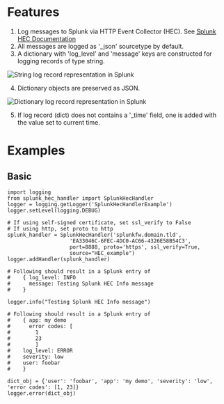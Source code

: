 # Features
1. Log messages to Splunk via HTTP Event Collector (HEC).  See [Splunk HEC Documentation](http://docs.splunk.com/Documentation/Splunk/latest/Data/AboutHEC)
2. All messages are logged as '_json' sourcetype by default.
3. A dictionary with 'log_level' and 'message' keys are constructed for logging records of type string.

![String log record representation in Splunk](https://github.com/vavarachen/splunk_http_handler/blob/master/resources/str_record.png)

4. Dictionary objects are preserved as JSON.

![Dictionary log record representation in Splunk](https://github.com/vavarachen/splunk_http_handler/blob/master/resources/dict_record.png)

5. If log record (dict) does not contains a '_time' field,  one is added with the value set to current time.

# Examples

## Basic
```
import logging
from splunk_hec_handler import SplunkHecHandler
logger = logging.getLogger('SplunkHecHandlerExample')
logger.setLevel(logging.DEBUG)

# If using self-signed certificate, set ssl_verify to False
# If using http, set proto to http
splunk_handler = SplunkHecHandler('splunkfw.domain.tld',
                    'EA33046C-6FEC-4DC0-AC66-4326E58B54C3',
                    port=8888, proto='https', ssl_verify=True,
                    source="HEC_example")
logger.addHandler(splunk_handler)

# Following should result in a Splunk entry of
#    { log_level: INFO
#      message: Testing Splunk HEC Info message
#    }

logger.info("Testing Splunk HEC Info message")

# Following should result in a Splunk entry of
#    { app: my demo
#      error codes: [
#        1
#        23
#        ]
#    log_level: ERROR
#    severity: low
#    user: foobar
#    }

dict_obj = {'user': 'foobar', 'app': 'my demo', 'severity': 'low', 'error codes': [1, 23]}
logger.error(dict_obj)
```


